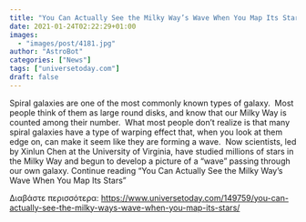 ```yaml
---
title: "You Can Actually See the Milky Way’s Wave When You Map Its Stars"
date: 2021-01-24T02:22:29+01:00
images:
  - "images/post/4181.jpg"
author: "AstroBot"
categories: ["News"]
tags: ["universetoday.com"]
draft: false
---
```


Spiral galaxies are one of the most commonly known types of galaxy.  Most people think of them as large round disks, and know that our Milky Way is counted among their number.  What most people don’t realize is that many spiral galaxies have a type of warping effect that, when you look at them edge on, can make it seem like they are forming a wave.  Now scientists, led by Xinlun Chen at the University of Virginia, have studied millions of stars in the Milky Way and begun to develop a picture of a “wave” passing through our own galaxy. Continue reading “You Can Actually See the Milky Way’s Wave When You Map Its Stars” 

Διαβάστε περισσότερα: https://www.universetoday.com/149759/you-can-actually-see-the-milky-ways-wave-when-you-map-its-stars/
